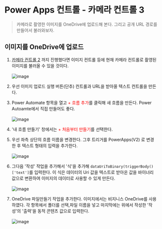 # Power Apps 컨트롤 - 카메라 컨트롤 3
> 카메라로 촬영한 이미지를 OneDrive에 업로드해 본다. 그리고 공개 URL 경로를 만들어서 불러와보자.

## 이미지를 OneDrive에 업로드

1. [카메라 컨트롤 2](https://nanenchanga.tistory.com/entry/Power-Apps-%EC%BB%A8%ED%8A%B8%EB%A1%A4-%EC%B9%B4%EB%A9%94%EB%9D%BC-%EC%BB%A8%ED%8A%B8%EB%A1%A4-2) 까지 진행했다면 이미지 컨트롤 등에 현재 카메라 컨트롤로 촬영된 이미지를 불러올 수 있을 것이다.  <br><br>![image](https://user-images.githubusercontent.com/39551265/182369515-1103ce20-8a41-45ab-8860-92ee5348ce95.png)<br>


2. 우선 이미지 업로드 실행 버튼(단추) 컨트롤과 URL을 받아올 텍스트 컨트롤을 만든다.

3. Power Automate 항목을 열고 <span style="color:red"> + 흐름 추가</span>를 클릭해 새 흐름을 만든다. Power Autoamte에서 직접 만들어도 좋다.<br><br>![image](https://user-images.githubusercontent.com/39551265/182372860-edc2fc20-f48f-4278-9f3c-a103ba0f3448.png)<br>

4. '내 흐름 만들기' 창에서는 <span style="color:red">+ 처음부터 만들기</span>를 선택한다.


5. 우선 좌측 상단의 흐름 이름을 변경한다. 그후 트리거를 PowerApps(V2) 로 변경한 후 텍스트 형태의 입력을 추가한다.<br><br>![image](https://user-images.githubusercontent.com/39551265/182374616-69f06eff-e1ab-4a61-b7ca-a82a82b84677.png)<br>

6. 그다음 '작성' 작업을 추가해서 '식'을 추가해 `dataUriToBinary(triggerBody()['text']`를 입력한다. 이 식은 데이터의 Uri 값을 텍스트로 받아온 값을 바이너리 값으로 변환하여 이미지의 데이터로 사용할 수 있게 만든다. <br><br>![image](https://user-images.githubusercontent.com/39551265/182375016-1b915bcc-cebc-417a-9966-27244f97b182.png)<br>

7. OneDrive 파일만들기 작업을 추가한다. 이미지에서는 비지니스 OneDrive를 사용하였다. 각 항목에서 폴더를 선택,파일 이름을 넣고 마지막에는 위에서 작성한 '작성'의 '출력'을 동적 콘텐츠 값으로 입력한다. <br><br>![image](https://user-images.githubusercontent.com/39551265/182375678-0563d346-f89f-4b65-9f1e-289f3da22011.png)<br>